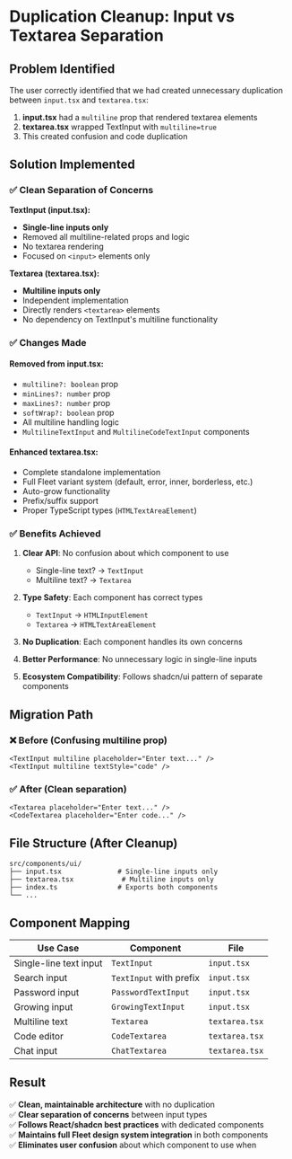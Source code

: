 # Duplication Cleanup: Input vs Textarea Separation

## Problem Identified

The user correctly identified that we had created unnecessary duplication between `input.tsx` and `textarea.tsx`:

1. **input.tsx** had a `multiline` prop that rendered textarea elements
2. **textarea.tsx** wrapped TextInput with `multiline=true`
3. This created confusion and code duplication

## Solution Implemented

### ✅ Clean Separation of Concerns

**TextInput (input.tsx):**
- **Single-line inputs only**
- Removed all multiline-related props and logic
- No textarea rendering
- Focused on `<input>` elements only

**Textarea (textarea.tsx):**
- **Multiline inputs only**
- Independent implementation 
- Directly renders `<textarea>` elements
- No dependency on TextInput's multiline functionality

### ✅ Changes Made

#### Removed from input.tsx:
- `multiline?: boolean` prop
- `minLines?: number` prop  
- `maxLines?: number` prop
- `softWrap?: boolean` prop
- All multiline handling logic
- `MultilineTextInput` and `MultilineCodeTextInput` components

#### Enhanced textarea.tsx:
- Complete standalone implementation
- Full Fleet variant system (default, error, inner, borderless, etc.)
- Auto-grow functionality
- Prefix/suffix support
- Proper TypeScript types (`HTMLTextAreaElement`)

### ✅ Benefits Achieved

1. **Clear API**: No confusion about which component to use
   - Single-line text? → `TextInput`
   - Multiline text? → `Textarea`

2. **Type Safety**: Each component has correct types
   - `TextInput` → `HTMLInputElement`  
   - `Textarea` → `HTMLTextAreaElement`

3. **No Duplication**: Each component handles its own concerns

4. **Better Performance**: No unnecessary logic in single-line inputs

5. **Ecosystem Compatibility**: Follows shadcn/ui pattern of separate components

## Migration Path

### ❌ Before (Confusing multiline prop)
```tsx
<TextInput multiline placeholder="Enter text..." />
<TextInput multiline textStyle="code" />
```

### ✅ After (Clean separation)
```tsx
<Textarea placeholder="Enter text..." />
<CodeTextarea placeholder="Enter code..." />
```

## File Structure (After Cleanup)

```
src/components/ui/
├── input.tsx              # Single-line inputs only
├── textarea.tsx            # Multiline inputs only
├── index.ts               # Exports both components
└── ...
```

## Component Mapping

| Use Case | Component | File |
|----------|-----------|------|
| Single-line text input | `TextInput` | `input.tsx` |
| Search input | `TextInput` with prefix | `input.tsx` |
| Password input | `PasswordTextInput` | `input.tsx` |
| Growing input | `GrowingTextInput` | `input.tsx` |
| Multiline text | `Textarea` | `textarea.tsx` |
| Code editor | `CodeTextarea` | `textarea.tsx` |
| Chat input | `ChatTextarea` | `textarea.tsx` |

## Result

✅ **Clean, maintainable architecture** with no duplication  
✅ **Clear separation of concerns** between input types  
✅ **Follows React/shadcn best practices** with dedicated components  
✅ **Maintains full Fleet design system integration** in both components  
✅ **Eliminates user confusion** about which component to use when 